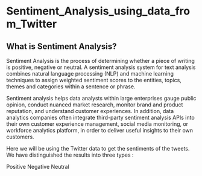 # Sentiment_Analysis_using_data_from_Twitter
## What is Sentiment Analysis? 
Sentiment Analysis is the process of determining whether a piece of writing is positive, negative or neutral. A sentiment analysis system for text analysis combines natural language processing (NLP) and machine learning techniques to assign weighted sentiment scores to the entities, topics, themes and categories within a sentence or phrase.

Sentiment analysis helps data analysts within large enterprises gauge public opinion, conduct nuanced market research, monitor brand and product reputation, and understand customer experiences. In addition, data analytics companies often integrate third-party sentiment analysis APIs into their own customer experience management, social media monitoring, or workforce analytics platform, in order to deliver useful insights to their own customers.

Here we will be using the Twitter data to get the sentiments of the tweets. We have distinguished the results into three types :

Positive
Negative
Neutral
